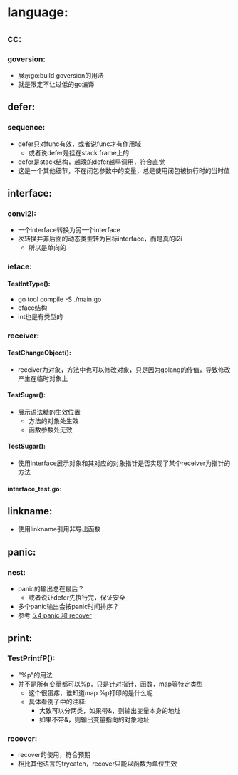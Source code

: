 
# language:
## cc:
### goversion:
- 展示go:build goversion的用法
- 就是限定不让过低的go编译



## defer:
### sequence:
- defer只对func有效，或者说func才有作用域
  - 或者说defer是挂在stack frame上的
- defer是stack结构，越晚的defer越早调用，符合直觉
- 这是一个其他细节，不在闭包参数中的变量，总是使用闭包被执行时的当时值



## interface:
### convI2I:
- 一个interface转换为另一个interface
- 次转换并非后面的动态类型转为目标interface，而是真的i2i
  - 所以是单向的

### ieface:
#### TestIntType():
- go tool compile -S ./main.go
- eface结构
- int也是有类型的

### receiver:
#### TestChangeObject():
- receiver为对象，方法中也可以修改对象，只是因为golang的传值，导致修改产生在临时对象上

#### TestSugar():
- 展示语法糖的生效位置
  - 方法的对象处生效
  - 函数参数处无效

#### TestSugar():
- 使用interface展示对象和其对应的对象指针是否实现了某个receiver为指针的方法

#### interface_test.go:


## linkname:
- 使用linkname引用非导出函数



## panic:
### nest:
- panic的输出总在最后？
  - 或者说让defer先执行完，保证安全
- 多个panic输出会按panic时间排序？
- 参考 [5.4 panic 和 recover](https://draveness.me/golang/docs/part2-foundation/ch05-keyword/golang-panic-recover/)


## print:
### TestPrintfP():
- "%p"的用法
- 并不是所有变量都可以%p，只是针对指针，函数，map等特定类型
  - 这个很蛋疼，谁知道map %p打印的是什么呢
  - 具体看例子中的注释:
    - 大致可以分两类，如果带&，则输出变量本身的地址
    - 如果不带&，则输出变量指向的对象地址


### recover:
- recover的使用，符合预期
- 相比其他语言的trycatch，recover只能以函数为单位生效